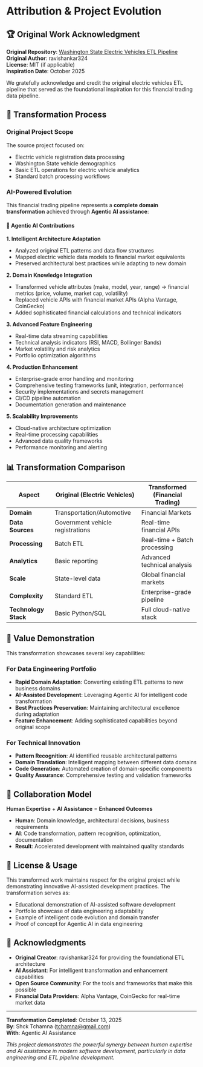 # Attribution & Project Evolution

## 🏆 Original Work Acknowledgment

**Original Repository**: [Washington State Electric Vehicles ETL Pipeline](https://github.com/ravishankar324/Washington-state-electric-vehicles-ETL-pipeline)  
**Original Author**: ravishankar324  
**License**: MIT (if applicable)  
**Inspiration Date**: October 2025  

We gratefully acknowledge and credit the original electric vehicles ETL pipeline that served as the foundational inspiration for this financial trading data pipeline.

## 🚀 Transformation Process

### Original Project Scope
The source project focused on:
- Electric vehicle registration data processing
- Washington State vehicle demographics
- Basic ETL operations for electric vehicle analytics
- Standard batch processing workflows

### AI-Powered Evolution
This financial trading pipeline represents a **complete domain transformation** achieved through **Agentic AI assistance**:

#### 🤖 Agentic AI Contributions

**1. Intelligent Architecture Adaptation**
- Analyzed original ETL patterns and data flow structures
- Mapped electric vehicle data models to financial market equivalents
- Preserved architectural best practices while adapting to new domain

**2. Domain Knowledge Integration**  
- Transformed vehicle attributes (make, model, year, range) → financial metrics (price, volume, market cap, volatility)
- Replaced vehicle APIs with financial market APIs (Alpha Vantage, CoinGecko)
- Added sophisticated financial calculations and technical indicators

**3. Advanced Feature Engineering**
- Real-time data streaming capabilities
- Technical analysis indicators (RSI, MACD, Bollinger Bands)
- Market volatility and risk analytics
- Portfolio optimization algorithms

**4. Production Enhancement**
- Enterprise-grade error handling and monitoring
- Comprehensive testing frameworks (unit, integration, performance)
- Security implementations and secrets management  
- CI/CD pipeline automation
- Documentation generation and maintenance

**5. Scalability Improvements**
- Cloud-native architecture optimization
- Real-time processing capabilities
- Advanced data quality frameworks
- Performance monitoring and alerting

## 📊 Transformation Comparison

| Aspect | Original (Electric Vehicles) | Transformed (Financial Trading) |
|--------|-----------------------------|---------------------------------|
| **Domain** | Transportation/Automotive | Financial Markets |
| **Data Sources** | Government vehicle registrations | Real-time financial APIs |
| **Processing** | Batch ETL | Real-time + Batch processing |
| **Analytics** | Basic reporting | Advanced technical analysis |
| **Scale** | State-level data | Global financial markets |
| **Complexity** | Standard ETL | Enterprise-grade pipeline |
| **Technology Stack** | Basic Python/SQL | Full cloud-native stack |

## 🎯 Value Demonstration

This transformation showcases several key capabilities:

### For Data Engineering Portfolio
- **Rapid Domain Adaptation**: Converting existing ETL patterns to new business domains
- **AI-Assisted Development**: Leveraging Agentic AI for intelligent code transformation
- **Best Practices Preservation**: Maintaining architectural excellence during adaptation
- **Feature Enhancement**: Adding sophisticated capabilities beyond original scope

### For Technical Innovation
- **Pattern Recognition**: AI identified reusable architectural patterns
- **Domain Translation**: Intelligent mapping between different data domains  
- **Code Generation**: Automated creation of domain-specific components
- **Quality Assurance**: Comprehensive testing and validation frameworks

## 🤝 Collaboration Model

**Human Expertise** + **AI Assistance** = **Enhanced Outcomes**

- **Human**: Domain knowledge, architectural decisions, business requirements
- **AI**: Code transformation, pattern recognition, optimization, documentation
- **Result**: Accelerated development with maintained quality standards

## 📜 License & Usage

This transformed work maintains respect for the original project while demonstrating innovative AI-assisted development practices. The transformation serves as:

- Educational demonstration of AI-assisted software development
- Portfolio showcase of data engineering adaptability
- Example of intelligent code evolution and domain transfer
- Proof of concept for Agentic AI in data engineering

## 🙏 Acknowledgments

- **Original Creator**: ravishankar324 for providing the foundational ETL architecture
- **AI Assistant**: For intelligent transformation and enhancement capabilities  
- **Open Source Community**: For the tools and frameworks that make this possible
- **Financial Data Providers**: Alpha Vantage, CoinGecko for real-time market data

---

**Transformation Completed**: October 13, 2025  
**By**: Shck Tchamna (tchamna@gmail.com)  
**With**: Agentic AI Assistance  

*This project demonstrates the powerful synergy between human expertise and AI assistance in modern software development, particularly in data engineering and ETL pipeline development.*